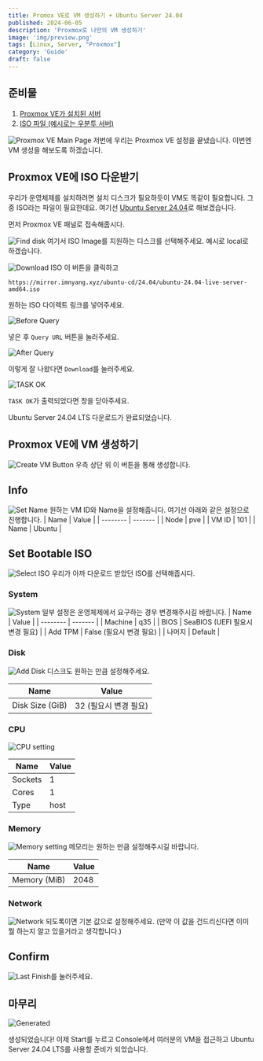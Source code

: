 ```yaml
---
title: Promox VE로 VM 생성하기 + Ubuntu Server 24.04 
published: 2024-06-05
description: 'Proxmox로 나만의 VM 생성하기'
image: 'img/preview.png'
tags: [Linux, Server, "Proxmox"]
category: 'Guide'
draft: false 
---
```


## 준비물

1. [Proxmox VE가 설치된 서버](/posts/proxmox-ve-install/)
2. [ISO 파일 (예시로는 우분투 서버)](https://mirror.imnyang.xyz/ubuntu-cd/24.04/ubuntu-24.04-live-server-amd64.iso)

![Proxmox VE Main Page](<./img/web/panel.png>)
저번에 우리는 Proxmox VE 설정을 끝냈습니다.
이번엔 VM 생성을 해보도록 하겠습니다.

## Proxmox VE에 ISO 다운받기

우리가 운영체제를 설치하려면 설치 디스크가 필요하듯이 VM도 똑같이 필요합니다.
그중 ISO라는 파일이 필요한데요. 여기선 [Ubuntu Server 24.04](https://mirror.imnyang.xyz/ubuntu-cd/24.04/ubuntu-24.04-live-server-amd64.iso)로 해보겠습니다.

먼저 Proxmox VE 패널로 접속해줍시다.

![Find disk](<./img/web/find-disk.png>)
여기서 ISO Image를 지원하는 디스크를 선택해주세요.
예시로 local로 하겠습니다.

![Download ISO](<./img/web/download-button.png>)
이 버튼을 클릭하고

`https://mirror.imnyang.xyz/ubuntu-cd/24.04/ubuntu-24.04-live-server-amd64.iso`

원하는 ISO 다이렉트 링크를 넣어주세요.

![Before Query](<./img/web/before-query.png>)

넣은 후 `Query URL` 버튼을 눌러주세요.

![After Query](<./img/web/after-query.png>)

이렇게 잘 나왔다면 `Download`를 눌러주세요.

![TASK OK](<./img/web/download.png>)

`TASK OK`가 출력되었다면 창을 닫아주세요.

Ubuntu Server 24.04 LTS 다운로드가 완료되었습니다.

## Proxmox VE에 VM 생성하기

![Create VM Button](<./img/gen/create-vm.png>)
우측 상단 위 이 버튼을 통해 생성합니다.

## Info

![Set Name](<./img/gen/set-info.png>)
원하는 VM ID와 Name을 설정해줍니다.
여기선 아래와 같은 설정으로 진행합니다.
| Name     | Value   |
| -------- | ------- |
| Node     | pve     |
| VM ID    | 101     |
| Name     | Ubuntu  |

## Set Bootable ISO

![Select ISO](<./img/gen/select-iso.png>)
우리가 아까 다운로드 받았던 ISO를 선택해줍시다.

### System

![System](<./img/gen/set-system.png>)
일부 설정은 운영체제에서 요구하는 경우 변경해주시길 바랍니다.
| Name     | Value   |
| -------- | ------- |
| Machine  | q35     |
| BIOS     | SeaBIOS (UEFI 필요시 변경 필요) |
| Add TPM  | False (필요시 변경 필요) |
| 나머지   | Default  |

### Disk

![Add Disk](<./img/gen/add-disk.png>)
디스크도 원하는 만큼 설정해주세요.

| Name     | Value   |
| -------- | ------- |
| Disk Size (GiB)  | 32 (필요시 변경 필요) |

### CPU

![CPU setting](<./img/gen/set-CPU.png>)

| Name     | Value   |
| -------- | ------- |
| Sockets  | 1 |
| Cores  | 1 |
| Type  | host |

### Memory

![Memory setting](<./img/gen/set-memory.png>)
메모리는 원하는 만큼 설정해주시길 바랍니다.

| Name     | Value   |
| -------- | ------- |
| Memory (MiB)  | 2048 |

### Network

![Network](<./img/gen/set-network.png>)
되도록이면 기본 값으로 설정해주세요. (만약 이 값을 건드리신다면 이미 뭘 하는지 알고 있을거라고 생각합니다.)

## Confirm
![Last](<./img/gen/confirm.png>)
Finish를 눌러주세요.

## 마무리

![Generated](<./img/gen/generated.png>)

생성되었습니다!
이제 Start를 누르고 Console에서 여러분의 VM을 접근하고 Ubuntu Server 24.04 LTS를 사용할 준비가 되었습니다.